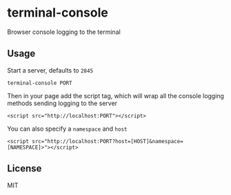 # terminal-console
Browser console logging to the terminal


## Usage
Start a server, defaults to `2845`

    terminal-console PORT

Then in your page add the script tag, which will wrap all the console logging methods sending logging to the server

    <script src="http://localhost:PORT"></script>

You can also specify a `namespace` and `host`

    <script src="http://localhost:PORT?host=[HOST]&namespace=[NAMESPACE]>"></script>


## License
MIT
